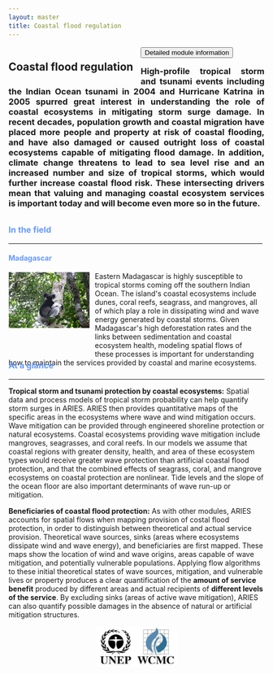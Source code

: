 ```yaml
---
layout: master
title: Coastal flood regulation
---
```

<div style="height:30px;border:0px solid red">
  <h2 style="float:left;margin-right:15px;border:0px solid black">Coastal flood regulation</h2>
  <button type="button" onclick="window.location='coastspecs.html'" style="margin-top:3px">Detailed module information</button>
</div>
<h3 style="text-align:justify;margin:10px 0px;border:0px solid green">
 High-profile tropical storm and tsunami events including the Indian Ocean 
 tsunami in 2004 and Hurricane Katrina in 2005 spurred great interest in 
 understanding the role of coastal ecosystems in mitigating storm surge damage.  
 In recent decades, population growth and coastal migration have placed more 
 people and property at risk of coastal flooding, and have also damaged or caused 
 outright loss of coastal ecosystems capable of mitigating flood damage.  In addition, 
 climate change threatens to lead to sea level rise and an increased number and size 
 of tropical storms, which would further increase coastal flood risk.  These intersecting 
 drivers mean that valuing and managing coastal ecosystem services is important today 
 and will become even more so in the future.
</h3>
<div style="width:500px;margin-right:15px;float:left">
  <h3 style="color:#69F">In the field</h3>
  <hr style="margin-bottom:5px" />
  <div style="height:210px; border:0px solid black">
    <h4 style="color:#6699FF;text-align:left">Madagascar</h4>
    <img src="images/lemur_160.gif" class="roundedImage" height="111" width="160" style="margin:0px 10px 50px 0px;float:left">
    <p style="text-align:left">
      Eastern Madagascar is highly susceptible to tropical storms 
	  coming off the southern Indian Ocean. The island's coastal ecosystems 
      include dunes, coral reefs, seagrass, and mangroves, all of which play 
      a role in dissipating wind and wave energy generated by coastal storms.  
      Given Madagascar's high deforestation rates and the links between 
      sedimentation and coastal ecosystem health, modeling spatial flows of 
      these processes is important for understanding how to maintain the services 
      provided by coastal and marine ecosystems.<br />
    </p>
  </div>
</div>
<div style="height:480px;border:0px solid black">
  <h3 style="color:#69F">At a glance</h3>
  <hr style="margin-bottom:5px" />
  <p style="margin-bottom:15px">
    <strong>Tropical storm and tsunami protection by coastal ecosystems:</strong> Spatial data 
    and process models of tropical storm probability can help quantify storm surges in ARIES. 
    ARIES then provides quantitative maps of the specific areas in the ecosystems where wave and 
    wind mitigation occurs. Wave mitigation can be provided through engineered shoreline 
    protection or natural ecosystems. Coastal ecosystems providing wave mitigation include 
    mangroves, seagrasses, and coral reefs.  In our models we assume that coastal regions with 
    greater density, health, and area of these ecosystem types would receive greater wave protection 
    than artificial coastal flood protection, and that the combined effects of seagrass, coral, and 
    mangrove ecosystems on coastal protection are nonlinear. Tide levels and the slope of the ocean 
    floor are also important determinants of wave run-up or mitigation.
  </p>
  <p style="margin-bottom:15px">
    <strong>Beneficiaries of coastal flood protection:</strong> As with other modules, ARIES accounts
    for spatial flows when mapping provision of costal flood protection, in order to distinguish 
    between theoretical and actual service provision. Theoretical wave sources, sinks (areas where 
    ecosystems dissipate wind and wave energy), and beneficiaries are first mapped. These maps show 
    the location of wind and wave origins, areas capable of wave mitigation, and potentially             
    vulnerable populations.  Applying flow algorithms to these initial theoretical states of wave        
    sources, mitigation, and vulnerable lives or property produces a clear quantification of the         
    <b>amount of service benefit</b> produced by different areas and actual recipients of                
    <b>different levels</b> <b>of the service</b>. By excluding sinks (areas of active wave              
    mitigation), ARIES can also quantify possible damages in the absence of natural or artificial        
    mitigation structures.</p>
  <div align="center">
	<a href="http://www.unep-wcmc.org">
  <img src="images/UNEP.jpg" width="159" height="80" border="0" alt="UNEP World Conservation Monitoring Centre"/></a></p></div>
</div>
